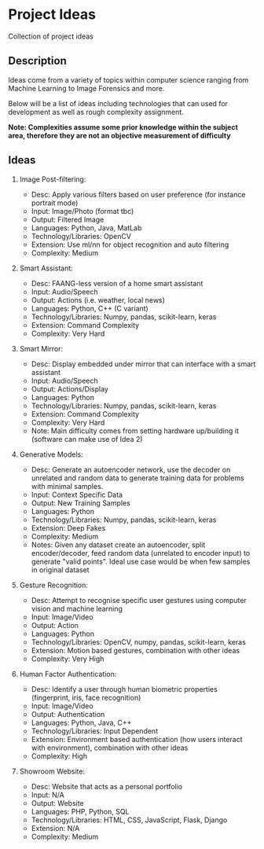 # Project Ideas
Collection of project ideas

## Description
Ideas come from a variety of topics within computer science ranging from Machine Learning to Image Forensics and more.

Below will be a list of ideas including technologies that can used for development as well as rough complexity assignment.

**Note: Complexities assume some prior knowledge within the subject area, therefore they are not an objective measurement of difficulty**

## Ideas
1.  Image Post-filtering:
    -  Desc: Apply various filters based on user preference (for instance portrait mode)
    -  Input: Image/Photo (format tbc)
    -  Output: Filtered Image
    -  Languages: Python, Java, MatLab
    -  Technology/Libraries: OpenCV
    -  Extension: Use ml/nn for object recognition and auto filtering
    -  Complexity: Medium

2. Smart Assistant:
    -  Desc: FAANG-less version of a home smart assistant
    -  Input: Audio/Speech
    -  Output: Actions (i.e. weather, local news)
    -  Languages: Python, C++ (C variant)
    -  Technology/Libraries: Numpy, pandas, scikit-learn, keras
    -  Extension: Command Complexity
    -  Complexity: Very Hard

3.  Smart Mirror:
    -  Desc: Display embedded under mirror that can interface with a smart assistant
    -  Input: Audio/Speech
    -  Output: Actions/Display
    -  Languages: Python
    -  Technology/Libraries: Numpy, pandas, scikit-learn, keras
    -  Extension: Command Complexity
    -  Complexity: Very Hard
    -  Note: Main difficulty comes from setting hardware up/building it (software can make use of Idea 2)

4. Generative Models:
    -  Desc: Generate an autoencoder network, use the decoder on unrelated and random data to generate training data for problems with minimal samples.
    -  Input: Context Specific Data
    -  Output: New Training Samples
    -  Languages: Python
    -  Technology/Libraries: Numpy, pandas, scikit-learn, keras
    -  Extension: Deep Fakes
    -  Complexity: Medium
    -  Notes: Given any dataset create an autoencoder, split encoder/decoder, feed random data (unrelated to encoder input) to generate "valid points". Ideal use case would be when few samples in original dataset

5. Gesture Recognition:
    - Desc: Attempt to recognise specific user gestures using computer vision and machine learning
    - Input: Image/Video
    - Output: Action
    - Languages: Python
    - Technology/Libraries: OpenCV, numpy, pandas, scikit-learn, keras
    - Extension: Motion based gestures, combination with other ideas
    - Complexity: Very High

6. Human Factor Authentication:
    - Desc: Identify a user through human biometric properties (fingerprint, iris, face recognition)
    - Input: Image/Video
    - Output: Authentication
    - Languages: Python, Java, C++
    - Technology/Libraries: Input Dependent
    - Extension: Environment based authentication (how users interact with environment), combination with other ideas
    - Complexity: High

7. Showroom Website:
    - Desc: Website that acts as a personal portfolio
    - Input: N/A
    - Output: Website
    - Languages: PHP, Python, SQL
    - Technology/Libraries: HTML, CSS, JavaScript, Flask, Django
    - Extension: N/A
    - Complexity: Medium

